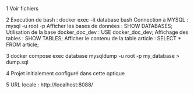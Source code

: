 1 Voir fichiers

2 Execution de bash : docker exec -it database bash
Connection à MYSQL : mysql -u root -p
Afficher les bases de données : SHOW DATABASES;
Utilisation de la base docker_doc_dev : USE docker_doc_dev;
Affichage des tables : SHOW TABLES;
Afficher le contenu de la table article : SELECT \* FROM article;

3 docker compose exec database mysqldump -u root -p my_database > dump.sql

4 Projet initialement configuré dans cette optique

5 URL locale : http://localhost:8088/
